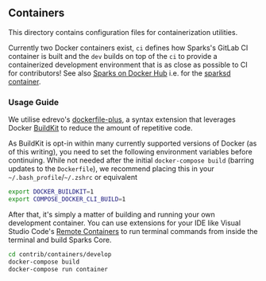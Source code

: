 ## Containers

This directory contains configuration files for containerization utilities.

Currently two Docker containers exist, `ci` defines how Sparks's GitLab CI container is built and the `dev` builds on top of the `ci` to provide a containerized development environment that is as close as possible to CI for contributors! See also [Sparks on Docker Hub](https://hub.docker.com/u/sparkspay) i.e. for the [sparksd container](https://hub.docker.com/r/sparkspay/sparks).

### Usage Guide

We utilise edrevo's [dockerfile-plus](https://github.com/edrevo/dockerfile-plus), a syntax extension that
leverages Docker [BuildKit](https://docs.docker.com/develop/develop-images/build_enhancements/) to reduce
the amount of repetitive code.

As BuildKit is opt-in within many currently supported versions of Docker (as of this writing), you need to
set the following environment variables before continuing. While not needed after the initial `docker-compose build`
(barring updates to the `Dockerfile`), we recommend placing this in your `~/.bash_profile`/`~/.zshrc` or equivalent

```bash
export DOCKER_BUILDKIT=1
export COMPOSE_DOCKER_CLI_BUILD=1
```

After that, it's simply a matter of building and running your own development container. You can use extensions
for your IDE like Visual Studio Code's [Remote Containers](https://code.visualstudio.com/docs/remote/containers)
to run terminal commands from inside the terminal and build Sparks Core.

```bash
cd contrib/containers/develop
docker-compose build
docker-compose run container
```

